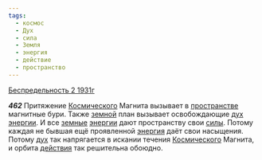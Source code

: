 ```yaml
---
tags:
  - космос
  - Дух
  - сила
  - Земля
  - энергия
  - действие
  - пространство
---
```


[Беспредельность 2 1931г](/agni/1931)

___462___
Притяжение [Космического](/tag/#космос) Магнита вызывает в [пространстве](/tag/#пространство) магнитные бури. Также [земной](/tag/#Земля) план вызывает освобождающие [дух](/tag/#Дух) [энергии](/tag/#[энергия](/tag/#энергия)). И все [земные](/tag/#Земля) [энергии](/tag/#[энергия](/tag/#энергия)) дают пространству свои [силы](/tag/#сила). Потому каждая не бывшая ещё проявленной [энергия](/tag/#энергия) даёт свои насыщения. Потому [дух](/tag/#Дух) так напрягается в искании течения [Космического](/tag/#космос) Магнита, и орбита [действия](/tag/#действие) так решительна обоюдно.   


